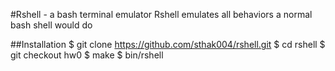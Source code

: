 #Rshell - a bash terminal emulator
Rshell emulates all behaviors a normal bash shell would do

##Installation
 $ git clone https://github.com/sthak004/rshell.git
 $ cd rshell
 $ git checkout hw0
 $ make
 $ bin/rshell

